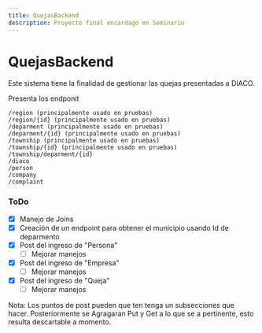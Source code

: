 ```yaml
---
title: QuejasBackend
description: Proyecto final encardago en Seminario
---
```




# QuejasBackend

Este sistema tiene la finalidad de gestionar las quejas presentadas a DIACO. 

Presenta los endponit

```
/region (principalmente usado en pruebas)
/region/{id} (principalmente usado en pruebas)
/deparment (principalmente usado en pruebas)
/deparment/{id} (principalmente usado en pruebas)
/township (principalmente usado en pruebas)
/township/{id} (principalmente usado en pruebas)
/township/deparment/{id} 
/diaco 
/person
/company
/complaint
```

### ToDo 

- [x] Manejo de Joins
- [x] Creación de un endpoint para obtener el municipio usando Id de deparmento
- [x] Post del ingreso de "Persona"
  - [ ] Mejorar manejos 
- [x] Post del ingreso de "Empresa"
  - [ ] Mejorar manejos
- [x] Post del ingreso de "Queja"
  - [ ] Mejorar manejos

Nota: Los puntos de post pueden que ten tenga un subsecciones que hacer. Posteriormente se Agragaran Put y Get a lo que se a pertinente, esto resulta descartable a momento.

